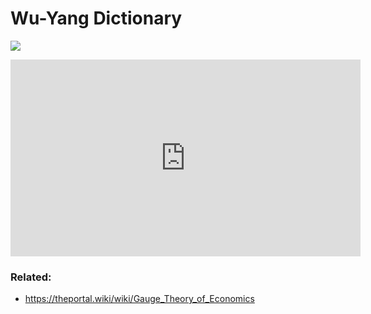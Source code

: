 # Wu-Yang Dictionary

![](http://insti.physics.sunysb.edu/itp/symmetries-99/scans/talk19/talk19-10.jpg)

<div class="video-container"><iframe width="560" height="315" src="https://www.youtube-nocookie.com/embed/h5gnATQMtPg" frameborder="0" allow="accelerometer; autoplay; clipboard-write; encrypted-media; gyroscope; picture-in-picture" allowfullscreen></iframe></div>

### Related:

- https://theportal.wiki/wiki/Gauge_Theory_of_Economics
